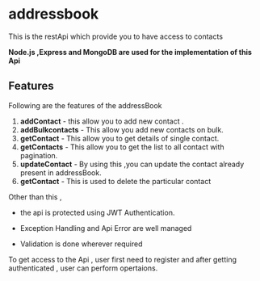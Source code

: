 
# addressbook

This is the restApi which provide you to have access to contacts

**Node.js ,Express and MongoDB are used for the implementation of this Api**

## Features

Following are the features of the addressBook
1. **addContact** - this allow you to add new contact . 
2. **addBulkcontacts** - This allow you add new contacts on bulk.
3. **getContact** - This allow you to get details of single contact.
4. **getContacts** - This allow you to get the list to all contact with pagination.
5. **updateContact** - By using this ,you can update the contact already present in addressBook.
6. **getContact** - This is used to delete the particular contact

Other than this ,
* the api is protected using JWT Authentication.

* Exception Handling and Api Error are well managed

* Validation is done wherever required

To get access to the Api , user first need to register and after getting authenticated , user can perform opertaions.



